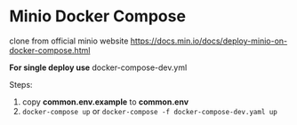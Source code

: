 # Minio Docker Compose

clone from official minio website
https://docs.min.io/docs/deploy-minio-on-docker-compose.html

**For single deploy use**
docker-compose-dev.yml

Steps:
1. copy **common.env.example** to  **common.env**
2. `docker-compose up` or `docker-compose -f docker-compose-dev.yaml up`
